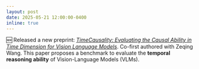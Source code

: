 ```yaml
---
layout: post
date: 2025-05-21 12:00:00-0400
inline: true
---
```


🆕 Released a new preprint: [*TimeCausality: Evaluating the Causal Ability in Time Dimension for Vision Language Models*](https://arxiv.org/abs/2505.15435). Co-first authored with Zeqing Wang. This paper proposes a benchmark to evaluate the **temporal reasoning ability** of Vision-Language Models (VLMs).
